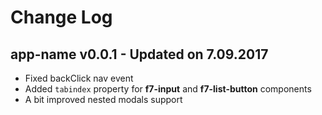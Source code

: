 # Change Log

## app-name v0.0.1 - Updated on 7.09.2017
  * Fixed backClick nav event
  * Added `tabindex` property for **f7-input** and **f7-list-button** components
  * A bit improved nested modals support
